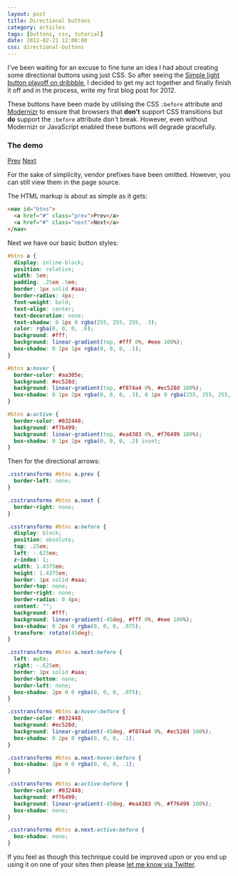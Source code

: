 ```yaml
---
layout: post
title: Directional buttons
category: articles
tags: [buttons, css, tutorial]
date: 2012-02-21 12:00:00
css: directional-buttons
---
```


I've been waiting for an excuse to fine tune an idea I had about creating some directional buttons using just CSS. So after seeing the <a href="http://dribbble.com/shots/433299-Simple-light-button/rebounds">Simple light button playoff on dribbble</a>, I decided to get my act together and finally finish it off and in the process, write my first blog post for 2012.

These buttons have been made by utilising the CSS <code>:before</code> attribute and <a href="http://modernizr.com/">Modernizr</a> to ensure that browsers that <b>don't</b> support CSS transitions but <b>do</b> support the <code>:before</code> attribute don't break. However, even without Modernizr or JavaScript enabled these buttons will degrade gracefully.

<div class="panel">
  <h3>The demo</h3>
  <nav id="btns">
    <a href="#" class="prev">Prev</a>
    <a href="#" class="next">Next</a>
  </nav>
</div>

<div class="panel panel-info">
  <p>For the sake of simplicity, vendor prefixes have been omitted. However, you can still view them in the page source.</p>
</div>

The HTML markup is about as simple as it gets:

``` html
<nav id="btns">
  <a href="#" class="prev">Prev</a>
  <a href="#" class="next">Next</a>
</nav>
```

Next we have our basic button styles:

``` css
#btns a {
  display: inline-block;
  position: relative;
  width: 5em;
  padding: .25em .5em;
  border: 1px solid #aaa;
  border-radius: 4px;
  font-weight: bold;
  text-align: center;
  text-decoration: none;
  text-shadow: 0 1px 0 rgba(255, 255, 255, .3);
  color: rgba(0, 0, 0, .6);
  background: #fff;
  background: linear-gradient(top, #fff 0%, #eee 100%);
  box-shadow: 0 1px 1px rgba(0, 0, 0, .1);
}

#btns a:hover {
  border-color: #aa305e;
  background: #ec528d;
  background: linear-gradient(top, #f874a4 0%, #ec528d 100%);
  box-shadow: 0 1px 2px rgba(0, 0, 0, .3), 0 1px 0 rgba(255, 255, 255, .3) inset;
}

#btns a:active {
  border-color: #832448;
  background: #f76499;
  background: linear-gradient(top, #ea4383 0%, #f76499 100%);
  box-shadow: 0 1px 2px rgba(0, 0, 0, .2) inset;
}
```

Then for the directional arrows:

``` css
.csstransforms #btns a.prev {
  border-left: none;
}

.csstransforms #btns a.next {
  border-right: none;
}

.csstransforms #btns a:before {
  display: block;
  position: absolute;
  top: .25em;
  left: -.625em;
  z-index: 1;
  width: 1.4375em;
  height: 1.4375em;
  border: 1px solid #aaa;
  border-top: none;
  border-right: none;
  border-radius: 0 4px;
  content: "";
  background: #fff;
  background: linear-gradient(-45deg, #fff 0%, #eee 100%);
  box-shadow: 0 2px 0 rgba(0, 0, 0, .075);
  transform: rotate(45deg);
}

.csstransforms #btns a.next:before {
  left: auto;
  right: -.625em;
  border: 1px solid #aaa;
  border-bottom: none;
  border-left: none;
  box-shadow: 2px 0 0 rgba(0, 0, 0, .075);
}

.csstransforms #btns a:hover:before {
  border-color: #832448;
  background: #ec528d;
  background: linear-gradient(-45deg, #f874a4 0%, #ec528d 100%);
  box-shadow: 0 2px 0 rgba(0, 0, 0, .1);
}

.csstransforms #btns a.next:hover:before {
  box-shadow: 2px 0 0 rgba(0, 0, 0, .1);
}

.csstransforms #btns a:active:before {
  border-color: #832448;
  background: #f76499;
  background: linear-gradient(-45deg, #ea4383 0%, #f76499 100%);
  box-shadow: none;
}

.csstransforms #btns a.next:active:before {
  box-shadow: none;
}
```

If you feel as though this technique could be improved upon or you end up using it on one of your sites then please <a href="http://twitter.com/nathanstaines">let me know via Twitter</a>.
